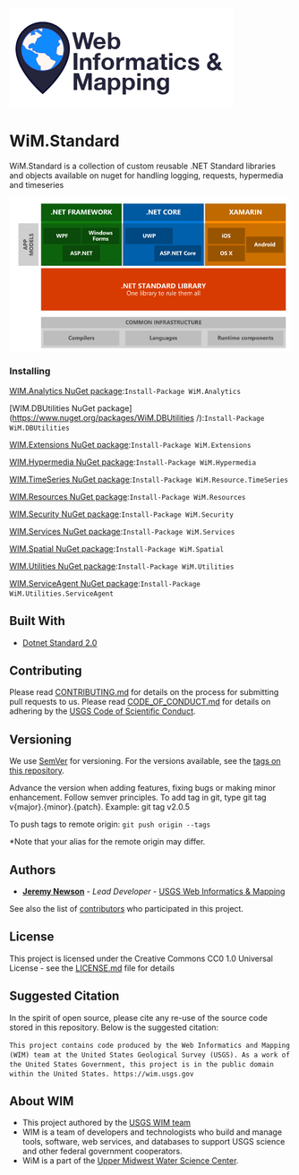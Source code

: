 ![WiM](wimlogo.png)

# WiM.Standard

WiM.Standard is a collection of custom reusable .NET Standard libraries and objects available on nuget for handling logging, requests, hypermedia and timeseries

![dotnet Standard](netstandard.png)

### Installing
[WIM.Analytics NuGet package](https://www.nuget.org/packages/WiM.Analytics/):`Install-Package WiM.Analytics`

[WIM.DBUtilities NuGet package](https://www.nuget.org/packages/WiM.DBUtilities /):`Install-Package WiM.DBUtilities`

[WIM.Extensions NuGet package](https://www.nuget.org/packages/WiM.Extensions/):`Install-Package WiM.Extensions`

[WIM.Hypermedia NuGet package](https://www.nuget.org/packages/WiM.Hypermedia/):`Install-Package WiM.Hypermedia`

[WIM.TimeSeries NuGet package](https://www.nuget.org/packages/WiM.Resource.TimeSeries/):`Install-Package WiM.Resource.TimeSeries`

[WIM.Resources NuGet package](https://www.nuget.org/packages/WiM.Resources/):`Install-Package WiM.Resources`

[WIM.Security NuGet package](https://www.nuget.org/packages/WiM.Security/):`Install-Package WiM.Security`

[WIM.Services NuGet package](https://www.nuget.org/packages/WiM.Services/):`Install-Package WiM.Services`

[WIM.Spatial NuGet package](https://www.nuget.org/packages/WiM.Spatial/):`Install-Package WiM.Spatial`

[WIM.Utilities NuGet package](https://www.nuget.org/packages/WiM.Utilities/):`Install-Package WiM.Utilities`

[WIM.ServiceAgent NuGet package](https://www.nuget.org/packages/WiM.Utilities.ServiceAgent/):`Install-Package WiM.Utilities.ServiceAgent`

## Built With

* [Dotnet Standard 2.0](https://docs.microsoft.com/en-us/dotnet/standard/net-standard)

## Contributing

Please read [CONTRIBUTING.md](CONTRIBUTING.md) for details on the process for submitting pull requests to us. Please read [CODE_OF_CONDUCT.md](CODE_OF_CONDUCT.md) for details on adhering by the [USGS Code of Scientific Conduct](https://www2.usgs.gov/fsp/fsp_code_of_scientific_conduct.asp).

## Versioning

We use [SemVer](http://semver.org/) for versioning. For the versions available, see the [tags on this repository](../../tags). 

Advance the version when adding features, fixing bugs or making minor enhancement. Follow semver principles. To add tag in git, type git tag v{major}.{minor}.{patch}. Example: git tag v2.0.5

To push tags to remote origin: `git push origin --tags`

*Note that your alias for the remote origin may differ.

## Authors

* **[Jeremy Newson](https://www.usgs.gov/staff-profiles/jeremy-k-newson)**  - *Lead Developer* - [USGS Web Informatics & Mapping](https://wim.usgs.gov/)

See also the list of [contributors](../../graphs/contributors) who participated in this project.

## License

This project is licensed under the Creative Commons CC0 1.0 Universal License - see the [LICENSE.md](LICENSE.md) file for details

## Suggested Citation

In the spirit of open source, please cite any re-use of the source code stored in this repository. Below is the suggested citation:

`This project contains code produced by the Web Informatics and Mapping (WIM) team at the United States Geological Survey (USGS). As a work of the United States Government, this project is in the public domain within the United States. https://wim.usgs.gov`


## About WIM

* This project authored by the [USGS WIM team](https://wim.usgs.gov)
* WIM is a team of developers and technologists who build and manage tools, software, web services, and databases to support USGS science and other federal government cooperators.
* WiM is a part of the [Upper Midwest Water Science Center](https://www.usgs.gov/centers/wisconsin-water-science-center).

